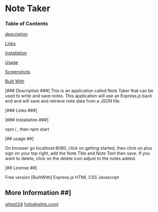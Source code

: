 # Note Taker
 


### Table of Contents
[description](https://github.com/gihts024/Notes-Taker/blob/main/README.md#Description)

[Links](https://github.com/gihts024/Notes-Taker/blob/main/README.md#Links)

[Installation](https://github.com/gihts024/Notes-Taker/blob/main/README.md#installation)

[Usage](https://github.com/gihts024/Notes-Taker/blob/main/README.md#usage)

[Screenshots](https://github.com/gihts024/Notes-Taker/blob/main/README.md#screenshots)

[Built With](https://github.com/gihts024/Notes-Taker/blob/main/README.md#BuiltWith)



[### Description ###]
This is an application called Note Taker that can be used to write and save notes. This application will use an Express.js back end and will save and retrieve note data from a JSON file.



[### Links ###]



[### Installation ###]

npm i , then npm start




[## usage ##]

On browser go localhost:8080, click on getting started, then click on plus sign on your top right, add the Note Title and Note Text then save. If you want to delete, click on the delete icon adjust to the notes added.

[## License ##]

Free version
[BuiltWith]
Express.js
HTML
CSS 
Javascript

## More Information ##]
[gihts024](https://github.com/gihts024)
[info@gihts.com]


